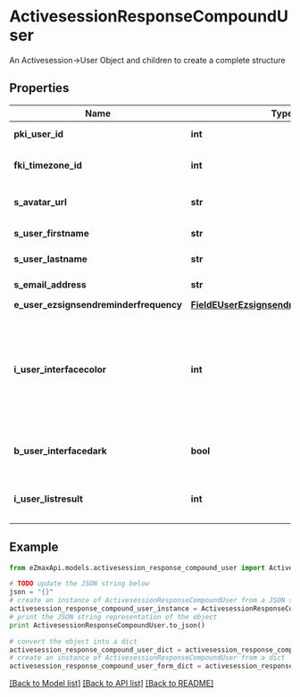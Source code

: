 # ActivesessionResponseCompoundUser

An Activesession->User Object and children to create a complete structure

## Properties
Name | Type | Description | Notes
------------ | ------------- | ------------- | -------------
**pki_user_id** | **int** | The unique ID of the User | 
**fki_timezone_id** | **int** | The unique ID of the Timezone | 
**s_avatar_url** | **str** | The url of the picture used as avatar | 
**s_user_firstname** | **str** | The first name of the user | 
**s_user_lastname** | **str** | The last name of the user | 
**s_email_address** | **str** | The email address. | 
**e_user_ezsignsendreminderfrequency** | [**FieldEUserEzsignsendreminderfrequency**](FieldEUserEzsignsendreminderfrequency.md) |  | 
**i_user_interfacecolor** | **int** | The int32 representation of the interface color. For example, RGB color #39435B would be 3752795 | 
**b_user_interfacedark** | **bool** | Whether to use a dark mode interface | 
**i_user_listresult** | **int** | The number of rows to return by default in lists | 

## Example

```python
from eZmaxApi.models.activesession_response_compound_user import ActivesessionResponseCompoundUser

# TODO update the JSON string below
json = "{}"
# create an instance of ActivesessionResponseCompoundUser from a JSON string
activesession_response_compound_user_instance = ActivesessionResponseCompoundUser.from_json(json)
# print the JSON string representation of the object
print ActivesessionResponseCompoundUser.to_json()

# convert the object into a dict
activesession_response_compound_user_dict = activesession_response_compound_user_instance.to_dict()
# create an instance of ActivesessionResponseCompoundUser from a dict
activesession_response_compound_user_form_dict = activesession_response_compound_user.from_dict(activesession_response_compound_user_dict)
```
[[Back to Model list]](../README.md#documentation-for-models) [[Back to API list]](../README.md#documentation-for-api-endpoints) [[Back to README]](../README.md)


